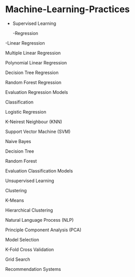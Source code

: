 # Machine-Learning-Practices

- Supervised Learning

   -Regression

 -Linear Regression

Multiple Linear Regression

Polynomial Linear Regression

Decision Tree Regression

Random Forest Regression

Evaluation Regression Models

Classification

Logistic Regression

K-Neirest Neighbour (KNN)

Support Vector Machine (SVM)

Naive Bayes

Decision Tree

Random Forest

Evaluation Classification Models

Unsupervised Learning

Clustering

K-Means

Hierarchical Clustering

Natural Language Process (NLP)

Principle Component Analysis (PCA)

Model Selection

K-Fold Cross Validation

Grid Search

Recommendation Systems
